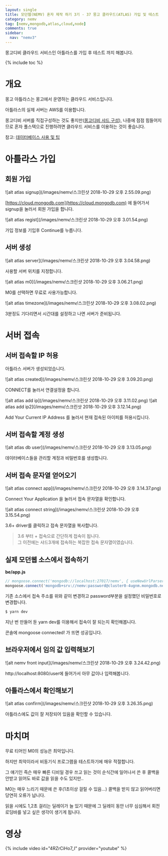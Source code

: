 ```yaml
---
layout: single
title: 모던웹(NEMV) 혼자 제작 하기 3기 - 37 몽고 클라우드(ATLAS) 가입 및 테스트
category: nemv
tag: [nemv,mongodb,atlas,cloud,node]
comments: true
sidebar:
  nav: "nemv3"
---
```


몽고디비 클라우드 서비스인 아틀라스를 가입 후 테스트 까지 해봅니다.

{% include toc %}

# 개요 

몽고 아틀라스는 몽고에서 운영하는 클라우드 서비스입니다.

아틀라스의 실제 서버는 AWS를 이용합니다.

몽고디비 서버를 직접구성하는 것도 좋지만([몽고디비 샤드 구성](/mongodb/mongo-sharding-1/)), 나중에 점점 힘들어지므로 혼자 풀스택으로 진행하려면 클라우드 서비스를 이용하는 것이 좋습니다.

참고: [데이터베이스 사용 및 팁](/server/atlas-use/)

# 아틀라스 가입

## 회원 가입

![alt atlas signup](/images/nemv/스크린샷 2018-10-29 오후 2.55.09.png)

[https://cloud.mongodb.com](https://cloud.mongodb.com) 에 들어가서 signup을 눌러서 회원 가입을 합니다.

![alt atlas regist](/images/nemv/스크린샷 2018-10-29 오후 3.01.54.png)

가입 정보를 기입후 Continue를 누릅니다.

## 서버 생성

![alt atlas server](/images/nemv/스크린샷 2018-10-29 오후 3.04.58.png)

사용할 서버 위치를 지정합니다. 

![alt atlas m0](/images/nemv/스크린샷 2018-10-29 오후 3.06.21.png)

M0를 선택하면 무료로 사용가능합니다.

![alt atlas timezone](/images/nemv/스크린샷 2018-10-29 오후 3.08.02.png)

3분정도 기다리면서 시간대를 설정하고 나면 서버가 준비됩니다.

# 서버 접속

## 서버 접속할 IP 허용

아틀라스 서버가 생성되었습니다.

![alt atlas created](/images/nemv/스크린샷 2018-10-29 오후 3.09.20.png)

CONNECT를 눌러서 연결설정을 합니다.

![alt atlas add ip](/images/nemv/스크린샷 2018-10-29 오후 3.11.02.png)
![alt atlas add ip2](/images/nemv/스크린샷 2018-10-29 오후 3.12.14.png)

Add Your Current IP Address 를 눌러서 현재 접속된 아이피를 허용시킵니다.

## 서버 접속할 계정 생성

![alt atlas db user](/images/nemv/스크린샷 2018-10-29 오후 3.13.05.png)

데이터베이스들을 관리할 계정과 비밀번호를 생성합니다.

## 서버 접속 문자열 얻어오기

![alt atlas connect app](/images/nemv/스크린샷 2018-10-29 오후 3.14.37.png)

Connect Your Application 을 눌러서 접속 문자열을 확인합니다.

![alt atlas connect string](/images/nemv/스크린샷 2018-10-29 오후 3.15.54.png)

3.6+ driver를 클릭하고 접속 문자열을 복사합니다.

> 3.6 부터 + 접속으로 간단하게 접속이 됩니다.  
그 이전에는 샤드3개에 접속하는 복잡한 접속 문자열이였습니다.

## 실제 모던웹 소스에서 접속하기

**be/app.js**  
```javascript
// mongoose.connect('mongodb://localhost:27017/nemv', { useNewUrlParser: true }, (err) => {
mongoose.connect('mongodb+srv://nemv:password@cluster0-4ugnm.mongodb.net/nemv', { useNewUrlParser: true }, (err) => {
```

기존 소스에서 접속 주소를 위와 같이 변경하고 password부분을 설정했던 비밀번호로 변경합니다.

```bash
$ yarn dev
```

지난 번 만들어 둔 yarn dev를 이용해서 접속이 잘 되는지 확인해봅니다.

콘솔에 mongoose connected! 가 뜨면 성공입니다.

## 브라우저에서 임의 값 입력해보기

![alt nemv front input](/images/nemv/스크린샷 2018-10-29 오후 3.24.42.png)

http://localhost:8080/user에 들어가서 아무 값이나 입력해봅니다.

## 아틀라스에서 확인해보기

![alt atlas confirm](/images/nemv/스크린샷 2018-10-29 오후 3.26.35.png)

아틀라스에도 값이 잘 저장되어 있음을 확인할 수 있습니다.

# 마치며

무료 티어인 M0의 성능은 최악입니다.

하지만 최악이라서 비동기식 프로그램을 테스트하기에 매우 적절합니다.

그 얘기인 즉슨 매우 빠른 디비일 경우 쓰고 읽는 것이 순식간에 일어나서 쓴 후 콜백을 안받고 읽어도 바로 값을 읽을 수도 있지만..

M0는 매우 느리기 때문에 쓴 후(1초이상 걸릴 수 있음...) 콜백을 받지 않고 읽어버리면 당연히 오류가 납니다.

읽을 시에도 1,2초 걸리는 딜레이가 늘 있기 때문에 그 딜레이 동안 너무 심심해서 회전 로딩바를 넣고 싶은 생각이 생기게 됩니다.   

# 영상

{% include video id="4RZrCiHo7_I" provider="youtube" %}   




